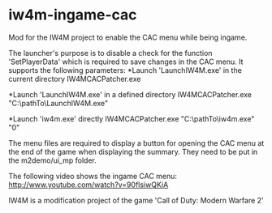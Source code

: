 iw4m-ingame-cac
===============

Mod for the IW4M project to enable the CAC menu while being ingame.

The launcher's purpose is to disable a check for the function 'SetPlayerData' which is required to save changes in the CAC menu.
It supports the following parameters:
*Launch 'LaunchIW4M.exe' in the current directory
  IW4MCACPatcher.exe

*Launch 'LaunchIW4M.exe' in a defined directory
  IW4MCACPatcher.exe "C:\pathTo\LaunchIW4M.exe"

*Launch 'iw4m.exe' directly
  IW4MCACPatcher.exe "C:\pathTo\iw4m.exe" "0"

The menu files are required to display a button for opening the CAC menu at the end of the game when displaying the summary.
They need to be put in the m2demo/ui_mp folder.

The following video shows the ingame CAC menu: http://www.youtube.com/watch?v=90flsiwQKiA

IW4M is a modification project of the game 'Call of Duty: Modern Warfare 2'

